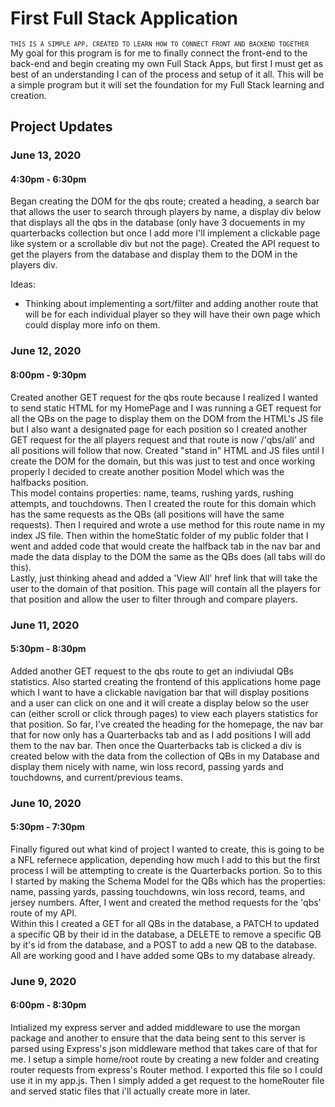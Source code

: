 # First Full Stack Application
<small>`THIS IS A SIMPLE APP, CREATED TO LEARN HOW TO CONNECT FRONT AND BACKEND TOGETHER`</small><br>
My goal for this program is for me to finally connect the front-end to the back-end and begin creating my own Full Stack Apps, but first I must get as best of an understanding I can of the process and setup of it all. This will be a simple program but it will set the foundation for my Full Stack learning and creation.

## Project Updates
<h3>June 13, 2020</h3>
<h4>4:30pm - 6:30pm</h4>
Began creating the DOM for the qbs route; created a heading, a search bar that allows the user to search through players by name, a display div below that displays all the qbs in the database (only have 3 docuements in my quarterbacks collection but once I add more I'll implement a clickable page like system or a scrollable div but not the page). Created the API request to get the players from the database and display them to the DOM in the players div.<br>

Ideas:
- Thinking about implementing a sort/filter and adding another route that will be for each individual player so they will have their own page which could display more info on them.

<h3>June 12, 2020</h3>
<h4>8:00pm - 9:30pm</h4>
Created another GET request for the qbs route because I realized I wanted to send static HTML for my HomePage and I was running a GET request for all the QBs on the page to display them on the DOM from the HTML's JS file but I also want a designated page for each position so I created another GET request for the all players request and that route is now /'qbs/all' and all positions will follow that now. Created "stand in" HTML and JS files until I create the DOM for the domain, but this was just to test and once working properly I decided to create another position Model which was the halfbacks position.<br>
This model contains properties: name, teams, rushing yards, rushing attempts, and touchdowns. Then I created the route for this domain which has the same requests as the QBs (all positions will have the same requests). Then I required and wrote a use method for this route name in my index JS file. Then within the homeStatic folder of my public folder that I went and added code that would create the halfback tab in the nav bar and made the data display to the DOM the same as the QBs does (all tabs will do this).<br>
Lastly, just thinking ahead and added a 'View All' href link that will take the user to the domain of that position. This page will contain all the players for that position and allow the user to filter through and compare players.

<h3>June 11, 2020</h3>
<h4>5:30pm - 8:30pm</h4>
Added another GET request to the qbs route to get an indiviudal QBs statistics. Also started creating the frontend of this applications home page which I want to have a clickable navigation bar that will display positions and a user can click on one and it will create a display below so the user can (either scroll or click through pages) to view each players statistics for that position. So far, I've created the heading for the homepage, the nav bar that for now only has a Quarterbacks tab and as I add positions I will add them to the nav bar. Then once the Quarterbacks tab is clicked a div is created below with the data from the collection of QBs in my Database and display them nicely with name, win loss record, passing yards and touchdowns, and current/previous teams.

<h3>June 10, 2020</h3>
<h4>5:30pm - 7:30pm</h4>
Finally figured out what kind of project I wanted to create, this is going to be a NFL refernece application, depending how much I add to this but the first process I will be attempting to create is the Quarterbacks portion. So to this I started by making the Schema Model for the QBs which has the properties: name, passing yards, passing touchdowns, win loss record, teams, and jersey numbers. After, I went and created the method requests for the 'qbs' route of my API.<br>
Within this I created a GET for all QBs in the database, a PATCH to updated a specific QB by their id in the database, a DELETE to remove a specific QB by it's id from the database, and a POST to add a new QB to the database. All are working good and I have added some QBs to my database already.

<h3>June 9, 2020</h3>
<h4>6:00pm - 8:30pm</h4>
Intialized my express server and added middleware to use the morgan package and another to ensure that the data being sent to this server is parsed using Express's json middleware method that takes care of that for me. I setup a simple home/root route by creating a new folder and creating router requests from express's Router method. I exported this file so I could use it in my app.js. Then I simply added a get request to the homeRouter file and served static files that i'll actually create more in later.
